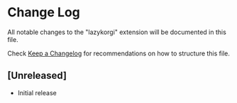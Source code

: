# Change Log

All notable changes to the "lazykorgi" extension will be documented in this file.

Check [Keep a Changelog](http://keepachangelog.com/) for recommendations on how to structure this file.

## [Unreleased]

- Initial release